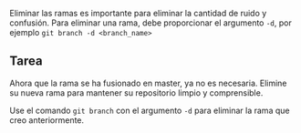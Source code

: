 Eliminar las ramas es importante para eliminar la cantidad de ruido y confusión. Para eliminar una rama, debe proporcionar el argumento `-d`, por ejemplo `git branch -d <branch_name>`

## Tarea

Ahora que la rama se ha fusionado en master, ya no es necesaria. Elimine su nueva rama para mantener su repositorio limpio y comprensible.

Use el comando `git branch` con el argumento `-d` para eliminar la rama que creo anteriormente.
